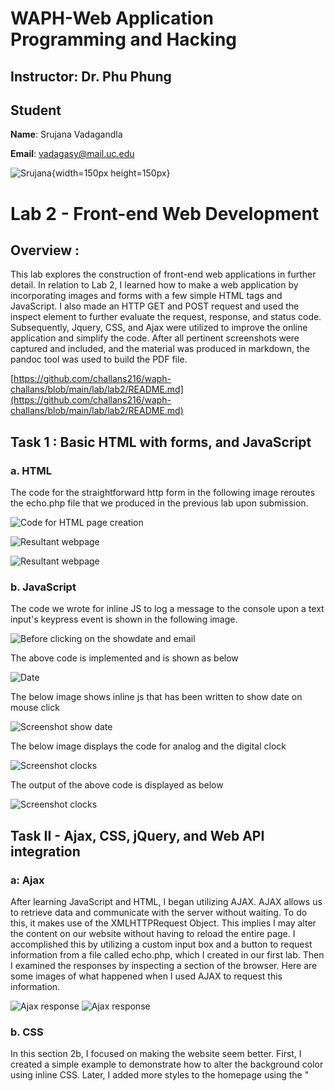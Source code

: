 # WAPH-Web Application Programming and Hacking

## Instructor: Dr. Phu Phung

## Student

**Name**: Srujana Vadagandla

**Email**: vadagasy@mail.uc.edu

![Srujana](image/srujana.jpeg){width=150px height=150px}

# Lab 2 - Front-end Web Development

## Overview : 
This lab explores the construction of front-end web applications in further detail. In relation to Lab 2, I learned how to make a web application by incorporating images and forms with a few simple HTML tags and JavaScript. I also made an HTTP GET and POST request and used the inspect element to further evaluate the request, response, and status code. Subsequently, Jquery, CSS, and Ajax were utilized to improve the online application and simplify the code. After all pertinent screenshots were captured and included, and the material was produced in markdown, the pandoc tool was used to build the PDF file.



[https://github.com/challans216/waph-challans/blob/main/lab/lab2/README.md](https://github.com/challans216/waph-challans/blob/main/lab/lab2/README.md)



## Task 1 : Basic HTML with forms, and JavaScript

### a. HTML

The code for the straightforward http form in the following image reroutes the echo.php file that we produced in the previous lab upon submission.

![Code for HTML page creation](images/1.png)

![Resultant webpage](images/2.png)

![Resultant webpage](images/3.png)

### b. JavaScript
The code we wrote for inline JS to log a message to the console upon a text input's keypress event is shown in the following image.

![Before clicking on the showdate and email](images/4.png)

The above code is implemented and is shown as below

![Date](images/5.png)

The below image shows inline js that has been written to show date on mouse click

![Screenshot show date](images/6.png)

The below image displays the code for analog and the digital clock

![Screenshot clocks](images/7.png)

The output of the above code is displayed as below

![Screenshot clocks](images/8.png)



## Task II -  Ajax, CSS, jQuery, and Web API integration

### a: Ajax

After learning JavaScript and HTML, I began utilizing AJAX. AJAX allows us to retrieve data and communicate with the server without waiting. To do this, it makes use of the XMLHTTPRequest Object. This implies I may alter the content on our website without having to reload the entire page. I accomplished this by utilizing a custom input box and a button to request information from a file called echo.php, which I created in our first lab. Then I examined the responses by inspecting a section of the browser. 
Here are some images of what happened when I used AJAX to request this information.


![Ajax response](images/9.png)
![Ajax response](images/10.png)

### b. CSS 

In this section 2b, I focused on making the website seem better. First, I created a simple example to demonstrate how to alter the background color using inline CSS. Later, I added more styles to the homepage using the "<style>" element in the head section.

![Adding Style to Webpage](images/11.png)
![Adding Style to Webpage](images/12.png)


### c: JQuery

I then began working on the jQuery library. You may use this library in place of methods like `document.getElementById} to assist in selecting HTML elements. Additionally, it simplifies the process of sending AJAX queries to the backend by eliminating the need to create an instance of `XMLHttpRequest` and provide event handlers for it. I sent out a jQuery GET and POST request, and the screenshot below shows you what I got back.

![JQuery GET request response](images/13.png)

![JQuery GET request response](images/14.png)

![JQuery POST request response](images/15.png)


### d:  Web API integration
At last, I got to know that the integrated JavaScript Fetch API may be utilized in place of the outdated XMLHttpRequest (XHR). Instead of depending on callback functions for asynchronous activities, we may utilize the 'async' and 'await' keywords thanks to the Fetch API, which delivers a promise from the 'fetch()' method.

I fetched data using a few free APIs to put this into practice. In order to retrieve data from the API answers, I worked with JSON objects.


I get the daily joke about programming from the first API I tested. I utilized the free-source API's 'joke' JSON property to show the joke in the response.

![API Webpage-Joke of the day](images/16.png)

![API Response-Joke of the day](images/17.png)

![API Response-Joke of the day](images/18.png)




Inorder to know the age ,it is used in Second API.Which is done by taking name as the input , and the output for that is a random age of a person generated by the JSON object.

